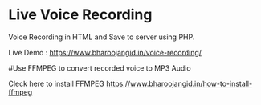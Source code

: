 # Live Voice Recording
Voice Recording in HTML and Save to server using PHP. 


Live Demo : https://www.bharoojangid.in/voice-recording/


#Use FFMPEG to convert recorded voice to MP3 Audio

Cleck here to install FFMPEG
https://www.bharoojangid.in/how-to-install-ffmpeg
